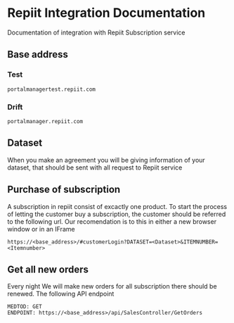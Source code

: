 # Repiit Integration Documentation
Documentation of integration with Repiit Subscription service

## Base address
### Test
`portalmanagertest.repiit.com`

### Drift
`portalmanager.repiit.com`

## Dataset
When you make an agreement you will be giving information of your dataset, that should be sent with all request to Repiit service

## Purchase of subscription
A subscription in repiit consist of excactly one product.
To start the process of letting the customer buy a subscription, the customer should be referred to the following url. Our recomendation is to this in either a new browser window or in an IFrame

`https://<base_address>/#customerLogin?DATASET=<Dataset>&ITEMNUMBER=<Itemnumber>`
  
## Get all new orders
Every night We will make new orders for all subscription there should be renewed. The following API endpoint

```
MEDTOD: GET
ENDPOINT: https://<base_address>/api/SalesController/GetOrders
```

